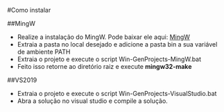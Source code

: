 #Como instalar

##MingW
- Realize a instalação do MingW. Pode baixar ele aqui: [MingW](https://sourceforge.net/projects/mingw-w64/files/Toolchains%20targetting%20Win64/Personal%20Builds/mingw-builds/8.1.0/threads-posix/seh/x86_64-8.1.0-release-posix-seh-rt_v6-rev0.7z)
- Extraia a pasta no local desejado e adicione a pasta bin a sua variável de ambiente PATH
- Extraia o projeto e execute o script Win-GenProjects-MingW.bat
- Feito isso retorne ao diretório raiz e execute **mingw32-make**

##VS2019
- Extraia o projeto e execute o script Win-GenProjects-VisualStudio.bat
- Abra a solução no visual studio e compile a solução.
